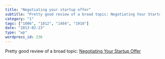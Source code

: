 ```yaml
---
title: "Negotiating your startup offer"
subtitle: "Pretty good review of a broad topic: Negotiating Your Startup Offer"
category: "1"
tags: ["1006", "1012", "1484", "1918"]
date: "2013-02-23"
type: "wp"
wordpress_id: 236
---
```

Pretty good review of a broad topic: [Negotiating Your Startup Offer](http://rob.by/2013/negotiating-your-startup-job-offer)